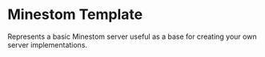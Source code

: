 # Minestom Template

Represents a basic Minestom server useful as a base for creating your own server implementations.